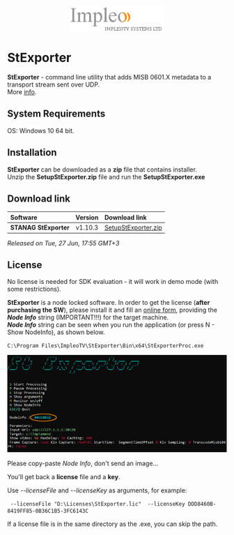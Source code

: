 
<div align="center">
  <a >
    <img src="images/impleo_logo.png" alt="Logo" >
  </a>
</div>

# StExporter
**StExporter** - command line utility that adds MISB 0601.X metadata to a transport stream sent over UDP.  
More [info](https://impleotv.com/products/applications/stexporter/).

## System Requirements
OS: Windows 10 64 bit.

## Installation

**StExporter** can be downloaded as a **zip** file that contains installer.  
Unzip the **SetupStExporter.zip** file and run the **SetupStExporter.exe**  

## Download link

| Software | Version             | Download link                                                           | 
|:---------|:-------------------:|:------------------------------------------------------------------------|
| **STANAG StExporter** |  v1.10.3 | [SetupStExporter.zip](https://github.com/impleotv/stexporter-release/releases/latest/download/SetupStExporter.zip) | 

*Released on Tue, 27 Jun, 17:55 GMT+3*

## License

No license is needed for SDK evaluation - it will work in demo mode (with some restrictions).

**StExporter** is a node locked software. In order to get the license (**after purchasing the SW**), please install it and fill an [online form](https://docs.google.com/forms/d/e/1FAIpQLSd_XW6bDsFce1G1cpds4gMQNlwNax0CvkWzcMbscxZ5rLaIbA/viewform), providing the ***Node Info*** string (IMPORTANT!!!) for the target machine.  
***Node Info*** string can be seen when you run the application (or press N - Show NodeInfo), as shown below.

```
C:\Program Files\ImpleoTV\StExporter\Bin\x64\StExporterProc.exe
```

![NodeInfo string](images/license.png)

Please copy-paste *Node Info*, don't send an image...

You'll get back a **license** file and a **key**.

Use *--licenseFile* and *--licenseKey* as arguments, for example:
```
 --licenseFile "D:\Licenses\StExporter.lic"  --licenseKey DDD8460B-8419FF85-0B36C1B5-3FC6143C
```
If a license file is in the same directory as the .exe, you can skip the path.
